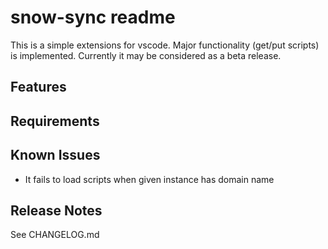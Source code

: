 # snow-sync readme

This is a simple extensions for vscode. Major functionality (get/put scripts) is implemented. Currently it may be considered as a beta release. 

## Features

## Requirements

## Known Issues

- It fails to load scripts when given instance has domain name

## Release Notes

See CHANGELOG.md
